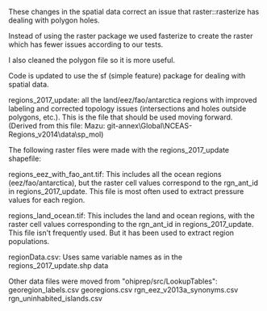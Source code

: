 These changes in the spatial data correct an issue that raster::rasterize has dealing with polygon holes.

Instead of using the raster package we used fasterize to create the raster which has fewer issues according to our tests.

I also cleaned the polygon file so it is more useful.

Code is updated to use the sf (simple feature) package for dealing with spatial data.

regions_2017_update: all the land/eez/fao/antarctica regions with improved labeling and corrected topology issues (intersections and holes outside polygons, etc.).  This is the file that should be used moving forward. (Derived from this file: Mazu: git-annex\Global\NCEAS-Regions_v2014\data\sp_mol)

The following raster files were made with the regions_2017_update shapefile:

regions_eez_with_fao_ant.tif: This includes all the ocean regions (eez/fao/antarctica), but the raster cell values correspond to the rgn_ant_id in regions_2017_update.  This file is most often used to extract pressure values for each region.

regions_land_ocean.tif: This includes the land and ocean regions, with the raster cell values corresponding to the rgn_ant_id in regions_2017_update.  This file isn't frequently used.  But it has been used to extract region populations.  

regionData.csv: Uses same variable names as in the regions_2017_update.shp data

Other data files were moved from "ohiprep/src/LookupTables": 
georegion_labels.csv
georegions.csv
rgn_eez_v2013a_synonyms.csv
rgn_uninhabited_islands.csv
